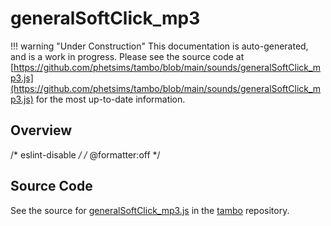 # generalSoftClick_mp3

!!! warning "Under Construction"
    This documentation is auto-generated, and is a work in progress. Please see the source code at
    [https://github.com/phetsims/tambo/blob/main/sounds/generalSoftClick_mp3.js](https://github.com/phetsims/tambo/blob/main/sounds/generalSoftClick_mp3.js) for the most up-to-date information.

## Overview

/* eslint-disable */
/* @formatter:off */



## Source Code

See the source for [generalSoftClick_mp3.js](https://github.com/phetsims/tambo/blob/main/sounds/generalSoftClick_mp3.js) in the [tambo](https://github.com/phetsims/tambo) repository.
